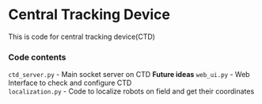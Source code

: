 # Central Tracking Device
This is code for central tracking device(CTD)</br>
### Code contents
`ctd_server.py` - Main socket server on CTD
<b>Future ideas</b>
`web_ui.py` - Web Interface to check and configure CTD</br>
`localization.py` - Code to localize robots on field and get their coordinates</br>
